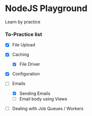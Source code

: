 # NodeJS Playground

Learn by practice

### To-Practice list
 
 - [x] File Upload
 - [x] Caching 
	 - [x] File Driver
 - [x] Configuration
 - [ ] Emails
   - [x] Sending Emails
   - [ ] Email body using Views   
 - [ ] Dealing with Job Queues / Workers

